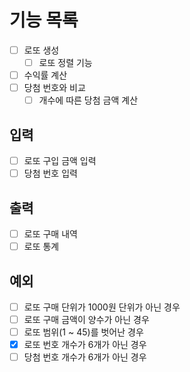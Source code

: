 # 기능 목록
- [ ] 로또 생성
  - [ ] 로또 정렬 기능
- [ ] 수익률 계산
- [ ] 당첨 번호와 비교
    - [ ] 개수에 따른 당첨 금액 계산

## 입력
- [ ] 로또 구입 금액 입력
- [ ] 당첨 번호 입력

## 출력
- [ ] 로또 구매 내역
- [ ] 로또 통계

## 예외
- [ ] 로또 구매 단위가 1000원 단위가 아닌 경우
- [ ] 로또 구매 금액이 양수가 아닌 경우
- [ ] 로또 범위(1 ~ 45)를 벗어난 경우
- [x] 로또 번호 개수가 6개가 아닌 경우
- [ ] 당첨 번호 개수가 6개가 아닌 경우
